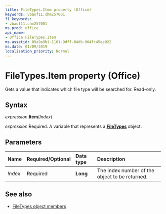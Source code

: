 ```yaml
---
title: FileTypes.Item property (Office)
keywords: vbaof11.chm257001
f1_keywords:
- vbaof11.chm257001
ms.prod: office
api_name:
- Office.FileTypes.Item
ms.assetid: 89a9a9b1-1161-9dff-84db-064fc45aa022
ms.date: 01/09/2019
localization_priority: Normal
---
```



# FileTypes.Item property (Office)

Gets a value that indicates which file type will be searched for. Read-only.


## Syntax

_expression_.**Item**(_Index_)

_expression_ Required. A variable that represents a **[FileTypes](Office.FileTypes.md)** object.


## Parameters

|Name|Required/Optional|Data type|Description|
|:-----|:-----|:-----|:-----|
| _Index_|Required|**Long**|The index number of the object to be returned.|

## See also

- [FileTypes object members](overview/library-reference/filetypes-members-office.md)

